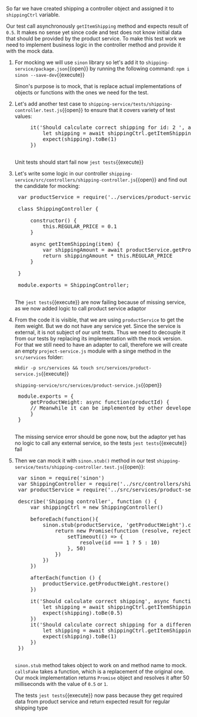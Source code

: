 So far we have created shipping a controller object and assigned it to `shippingCtrl` variable. 

Our test call asynchronously `getItemShipping` method and expects result of `0.5`. It makes no sense yet since code and test does not know initial data that should be provided by the product service. To make this test work we need to implement business logic in the controller method and provide it with the mock data.

1. For mocking we will use `sinon` library so let's add it to `shipping-service/package.json`{{open}} by running the following command:
    `npm i sinon --save-dev`{{execute}}

    Sinon's purpose is to mock, that is replace actual implementations of objects or functions with the ones we need for the test.

2. Let's add another test case to `shipping-service/tests/shipping-controller.test.js`{{open}} to ensure that it covers variety of test values:

    <pre class="file hljs js" data-target="clipboard">
        it('Should calculate correct shipping for id: 2 ', async function () {
            let shipping = await shippingCtrl.getItemShipping({ id: 2, type: 'standard' })
            expect(shipping).toBe(1)
        })
    </pre>

    Unit tests should start fail now `jest tests`{{execute}}

3. Let's write some logic in our controller `shipping-service/src/controllers/shipping-controller.js`{{open}} and find out the candidate for mocking:

    <pre class="file hljs js" data-filename="shipping-service/src/controllers/shipping-controller.js" data-target="replace">
    var productService = require('../services/product-service')

    class ShippingController {

        constructor() {
            this.REGULAR_PRICE = 0.1
        }

        async getItemShipping(item) {
            var shippingAmount = await productService.getProductWeight(item.id)
            return shippingAmount * this.REGULAR_PRICE
        }

    }

    module.exports = ShippingController;
    </pre>

    The `jest tests`{{execute}} are now failing because of missing service, as we now added logic to call product service adaptor

4. From the code it is visible, that we are using `productService` to get the item weight. But we do not have any service yet. Since the service is external, it is not subject of our unit tests. Thus we need to decouple it from our tests by replacing its implementation with the mock version. For that we still need to have an adapter to call, therefore we will create an empty `project-service.js` module with a singe method in the `src/services` folder:

    `mkdir -p src/services && touch src/services/product-service.js`{{execute}}

    `shipping-service/src/services/product-service.js`{{open}}

    <pre class="file hljs js" data-filename="shipping-service/src/services/product-service.js" data-target="replace">
    module.exports = {
        getProductWeight: async function(productId) {
        // Meanwhile it can be implemented by other developers
        }
    }
    </pre>

    The missing service error should be gone now, but the adaptor yet has no logic to call any external service, so the tests `jest tests`{{execute}} fail

5. Then we can mock it with `sinon.stub()` method in our test `shipping-service/tests/shipping-controller.test.js`{{open}}:

    <pre class="file hljs js" data-filename="shipping-service/tests/shipping-controller.test.js" data-target="replace">
    var sinon = require('sinon')
    var ShippingController = require('../src/controllers/shipping-controller')
    var productService = require('../src/services/product-service')

    describe('Shipping controller', function () {
        var shippingCtrl = new ShippingController()

        beforeEach(function(){
            sinon.stub(productService, 'getProductWeight').callsFake(async function(id) {
                return new Promise(function (resolve, reject) {
                    setTimeout(() => {
                        resolve(id === 1 ? 5 : 10)
                    }, 50)
                })
            })
        })

        afterEach(function () {
            productService.getProductWeight.restore()
        })

        it('Should calculate correct shipping', async function () {
            let shipping = await shippingCtrl.getItemShipping({ id: 1, type: 'standard' })
            expect(shipping).toBe(0.5)
        })
        it('Should calculate correct shipping for a different id', async function () {
            let shipping = await shippingCtrl.getItemShipping({ id: 2, type: 'standard' })
            expect(shipping).toBe(1)
        })
    })
    </pre>

   `sinon.stub` method takes object to work on and method name to mock. `callsFake` takes a function, which is a replacement of the original one.
   Our mock implementation returns `Promise` object and resolves it after 50 milliseconds with the value of `0.5` or `1`.

   The tests `jest tests`{{execute}} now pass because they get required data from product service and return expected result for regular shipping type
